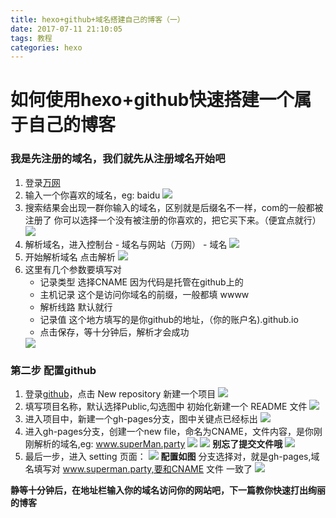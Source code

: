 ```yaml
---
title: hexo+github+域名搭建自己的博客（一）
date: 2017-07-11 21:10:05
tags: 教程
categories: hexo
---
```

# 如何使用hexo+github快速搭建一个属于自己的博客

### 我是先注册的域名，我们就先从注册域名开始吧

1. 登录[万网](https://wanwang.aliyun.com)
2. 输入一个你喜欢的域名，eg: baidu
    <img src='/img/hexo/search.png'/>
3. 搜索结果会出现一群你输入的域名，区别就是后缀名不一样，com的一般都被注册了  你可以选择一个没有被注册的你喜欢的，把它买下来。（便宜点就行）
    <img src='/img/hexo/searchResult.png'/>
4. 解析域名，进入控制台 - 域名与网站（万网） - 域名 
    <img src='/img/hexo/control.png'/>
5. 开始解析域名
    点击解析 
    <img src='/img/hexo/jiexi.png'/>
6. 这里有几个参数要填写对
    + 记录类型 选择CNAME 因为代码是托管在github上的
    + 主机记录 这个是访问你域名的前缀，一般都填 wwww
    + 解析线路 默认就行
    + 记录值 这个地方填写的是你github的地址，（你的账户名).github.io
    + 点击保存，等十分钟后，解析才会成功
    <img src='/img/hexo/jiexi1.png'/>

### 第二步 配置github

1. 登录[github](https://github.com)，点击 New repository 新建一个项目
    <img src='/img/hexo/repository.png'/>
2. 填写项目名称，默认选择Public,勾选图中 初始化新建一个 README 文件
    <img src="/img/hexo/create.png"/>
3.  进入项目中，新建一个gh-pages分支，图中关键点已经标出
    <img src="/img/hexo/createBranch.png"/>
4. 进入gh-pages分支，创建一个new file，命名为CNAME，文件内容，是你刚刚解析的域名,eg: www.superMan.party
    <img src="/img/hexo/CNAME1.png"/>
    <img src="/img/hexo/CNAME2.png"/>
  **别忘了提交文件哦**
    <img src="/img/hexo/commit.png"/>
5. 最后一步，进入 setting 页面：
    <img src="/img/hexo/setting.png"/>
 **配置如图**
 分支选择对，就是gh-pages,域名填写对 www.superman.party,要和CNAME 文件 一致了
    <img src="/img/hexo/ghPages.png"/>

 **静等十分钟后，在地址栏输入你的域名访问你的网站吧，下一篇教你快速打出绚丽的博客**














